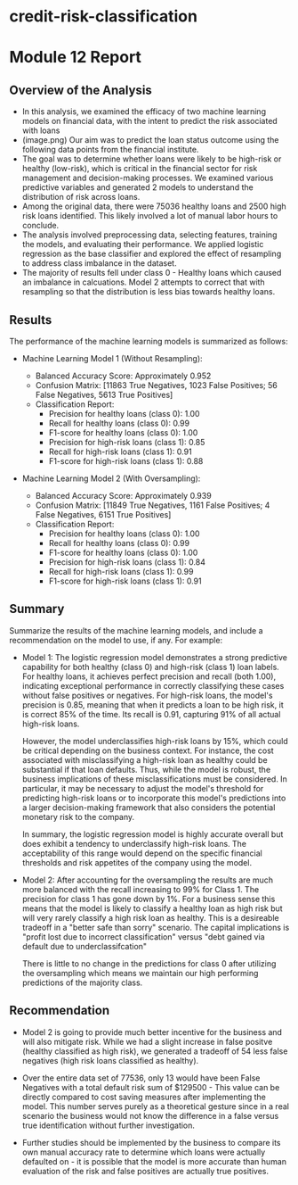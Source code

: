 # credit-risk-classification

# Module 12 Report

## Overview of the Analysis


* In this analysis, we examined the efficacy of two machine learning models on financial data, with the intent to predict the risk associated with loans
* (image.png) Our aim was to predict the loan status outcome using the following data points from the financial institute.
* The goal was to determine whether loans were likely to be high-risk or healthy (low-risk), which is critical in the financial sector for risk management and decision-making processes. We examined various predictive variables and generated 2 models to understand the distribution of risk across loans.
* Among the original data, there were 75036 healthy loans and 2500 high risk loans identified. This likely involved a lot of manual labor hours to conclude.
* The analysis involved preprocessing data, selecting features, training the models, and evaluating their performance. We applied logistic regression as the base classifier and explored the effect of resampling to address class imbalance in the dataset.
* The majority of results fell under class 0 - Healthy loans which caused an imbalance in calcuations. Model 2 attempts to correct that with resampling so that the distribution is less bias towards healthy loans.

## Results


The performance of the machine learning models is summarized as follows:

* Machine Learning Model 1 (Without Resampling):
  * Balanced Accuracy Score: Approximately 0.952
  * Confusion Matrix: [11863 True Negatives, 1023 False Positives; 56 False Negatives, 5613 True Positives]
  * Classification Report:
    * Precision for healthy loans (class 0): 1.00
    * Recall for healthy loans (class 0): 0.99
    * F1-score for healthy loans (class 0): 1.00
    * Precision for high-risk loans (class 1): 0.85
    * Recall for high-risk loans (class 1): 0.91
    * F1-score for high-risk loans (class 1): 0.88



* Machine Learning Model 2 (With Oversampling):
  * Balanced Accuracy Score: Approximately 0.939
  * Confusion Matrix: [11849 True Negatives, 1161 False Positives; 4 False Negatives, 6151 True Positives]
  * Classification Report:
    * Precision for healthy loans (class 0): 1.00
    * Recall for healthy loans (class 0): 0.99
    * F1-score for healthy loans (class 0): 1.00
    * Precision for high-risk loans (class 1): 0.84
    * Recall for high-risk loans (class 1): 0.99
    * F1-score for high-risk loans (class 1): 0.91


## Summary

Summarize the results of the machine learning models, and include a recommendation on the model to use, if any. For example:
* Model 1: The logistic regression model demonstrates a strong predictive capability for both healthy (class 0) and high-risk (class 1) loan labels. For healthy loans, it achieves perfect precision and recall (both 1.00), indicating exceptional performance in correctly classifying these cases without false positives or negatives. For high-risk loans, the model's precision is 0.85, meaning that when it predicts a loan to be high risk, it is correct 85% of the time. Its recall is 0.91, capturing 91% of all actual high-risk loans.

    However, the model underclassifies high-risk loans by 15%, which could be critical depending on the business context. For instance, the cost associated with misclassifying a high-risk loan as healthy could be substantial if that loan defaults. Thus, while the model is robust, the business implications of these misclassifications must be considered. In particular, it may be necessary to adjust the model's threshold for predicting high-risk loans or to incorporate this model's predictions into a larger decision-making framework that also considers the potential monetary risk to the company.

    In summary, the logistic regression model is highly accurate overall but does exhibit a tendency to underclassify high-risk loans. The acceptability of this range would depend on the specific financial thresholds and risk appetites of the company using the model.

* Model 2: After accounting for the oversampling the results are much more balanced with the recall increasing to 99% for Class 1. The precision for class 1 has gone down by 1%. For a business sense this means that the model is likely to classify a healthy loan as high risk but will very rarely classify a high risk loan as healthy. This is a desireable tradeoff in a "better safe than sorry" scenario. The capital implications is "profit lost due to incorrect classification" versus "debt gained via default due to underclassifcation"

    There is little to no change in the predictions for class 0 after utilizing the oversampling which means we maintain our high performing predictions of the majority class.

## Recommendation 

* Model 2 is going to provide much better incentive for the business and will also mitigate risk. While we had a slight increase in false positve (healthy classified as high risk), we generated a tradeoff of 54 less false negatives (high risk loans classified as healthy).

* Over the entire data set of 77536, only 13 would have been False Negatives with a total default risk sum of $129500 - This value can be directly compared to cost saving measures after implementing the model. This number serves purely as a theoretical gesture since in a real scenario the business would not know the difference in a false versus true identification without further investigation.

* Further studies should be implemented by the business to compare its own manual accuracy rate to determine which loans were actually defaulted on - it is possible that the model is more accurate than human evaluation of the risk and false positives are actually true positives.


